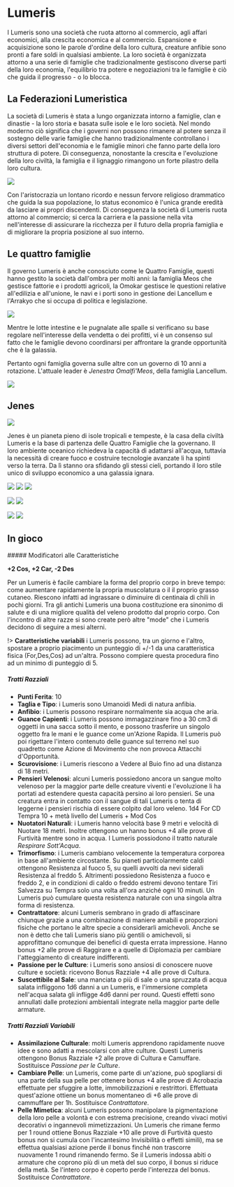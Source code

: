 # Lumeris
I Lumeris sono una società che ruota attorno al commercio, agli affari economici, alla crescita economica e al commercio. Espansione e acquisizione sono le parole d'ordine della loro cultura, creature anfibie sono pronti a fare soldi in qualsiasi ambiente. La loro società è organizzata attorno a una serie di famiglie che tradizionalmente gestiscono diverse parti della loro economia, l'equilibrio tra potere e negoziazioni tra le famiglie è ciò che guida il progresso - o lo blocca.

## La Federazioni Lumeristica
La società di Lumeris è stata a lungo organizzata intorno a famiglie, clan e dinastie - la loro storia e basata sulle isole e le loro società. Nel mondo moderno ciò significa che i governi non possono rimanere al potere senza il sostegno delle varie famiglie che hanno tradizionalmente controllano i diversi settori dell'economia e le famiglie minori che fanno parte della loro struttura di potere. Di conseguenza, nonostante la crescita e l'evoluzione della loro civiltà, la famiglia e il lignaggio rimangono un forte pilastro della loro cultura.

![](../../assets/custom_theme/space/images/lumeris/1.jpg)

Con l'aristocrazia un lontano ricordo e nessun fervore religioso drammatico che guida la sua popolazione, lo status economico è l'unica grande eredità da lasciare ai propri discendenti. Di conseguenza la società di Lumeris ruota attorno al commercio; si cerca la carriera e la passione nella vita nell'interesse di assicurare la ricchezza per il futuro della propria famiglia e di migliorare la propria posizione al suo interno.

## Le quattro famiglie
Il governo Lumeris è anche conosciuto come le Quattro Famiglie, questi hanno gestito la società dall'ombra per molti anni: la famiglia Meos che gestisce fattorie e i prodotti agricoli, la Omokar gestisce le questioni relative all'edilizia e all'unione, le navi e i porti sono in gestione dei Lancellum e l'Arrakyo che si occupa di politica e legislazione.

![](../../assets/custom_theme/space/images/lumeris/5.webp)

Mentre le lotte intestine e le pugnalate alle spalle si verificano su base regolare nell'interesse della vendetta o dei profitti, vi è un consenso sul fatto che le famiglie devono coordinarsi per affrontare la grande opportunità che è la galassia.

Pertanto ogni famiglia governa sulle altre con un governo di 10 anni a rotazione.
L'attuale leader è *Jenestra Omalfi'Meos*, della famiglia Lancellum.

![](../../assets/custom_theme/space/images/lumeris/2.jpg)

## Jenes

![](../../assets/custom_theme/space/images/lumeris/3.jpg)

Jenes è un pianeta pieno di isole tropicali e tempeste, è la casa della civiltà Lumeris e la base di partenza delle Quattro Famiglie che la governano. Il loro ambiente oceanico richiedeva la capacità di adattarsi all'acqua, tuttavia la necessità di creare fuoco e costruire tecnologie avanzate li ha spinti verso la terra. Da lì stanno ora sfidando gli stessi cieli, portando il loro stile unico di sviluppo economico a una galassia ignara.

![](../../assets/custom_theme/space/images/lumeris/4.jpg)
![](../../assets/custom_theme/space/images/lumeris/6.webp)
![](../../assets/custom_theme/space/images/lumeris/7.webp)


![](../../assets/custom_theme/space/images/lumeris/png-4.jpg)
![](../../assets/custom_theme/space/images/lumeris/png-3.jpg)

![](../../assets/custom_theme/space/images/lumeris/png-2.jpg) ![](../../assets/custom_theme/space/images/lumeris/png-1.jpg)

## In gioco

##### Modificatori alle Caratteristiche

**+2 Cos, +2 Car, -2 Des**

Per un Lumeris è facile cambiare la forma del proprio corpo in breve tempo: come aumentare rapidamente la propria muscolatura o il il proprio grasso cutaneo. Riescono infatti ad ingrassare o diminuire di centinaia di chili in pochi giorni. Tra gli antichi Lumeris una buona costituzione era sinonimo di salute e di una migliore qualità del veleno prodotto dal proprio corpo. Con l'incontro di altre razze si sono create però altre "mode" che i Lumeris decidono di seguire a mesi alterni.

!> **Caratteristiche variabili** i Lumeris possono, tra un giorno e l'altro, spostare a proprio piacimento un punteggio di +/-1 da una caratteristica fisica (For,Des,Cos) ad un'altra. Possono compiere questa procedura fino ad un minimo di punteggio di 5.

##### Tratti Razziali
- **Punti Ferita**: 10
- **Taglia e Tipo**: i Lumeris sono Umanoidi Medi di natura anfibia.
- **Anfibio**: i Lumeris possono respirare normalmente sia acqua che aria.
- **Guance Capienti**: i Lumeris possono immagazzinare fino a 30 cm3 di oggetti in una sacca sotto il mento, e possono trasferire un singolo oggetto fra le mani e le guance come un'Azione Rapida. Il Lumeris può poi rigettare l'intero contenuto delle guance sul terreno nel suo quadretto come Azione di Movimento che non provoca Attacchi d'Opportunità.
- **Scurovisione**: i Lumeris riescono a Vedere al Buio fino ad una distanza di 18 metri.
- **Pensieri Velenosi**: alcuni Lumeris possiedono ancora un sangue molto velenoso per la maggior parte delle creature viventi e l'evoluzione li ha portati ad estendere questa capacità persino ai loro pensieri. Se una creatura entra in contatto con il sangue di tali Lumeris o tenta di leggerne i pensieri rischia di essere colpito dal loro veleno. 1d4 For CD Tempra 10 + metà livello del Lumeris + Mod Cos
- **Nuotatori Naturali**: i Lumeris hanno velocità base 9 metri e velocità di Nuotare 18 metri.
Inoltre ottengono un hanno bonus +4 alle prove di Furtività mentre sono in acqua.
I Lumeris possiodono il tratto naturale *Respirare Sott'Acqua*.
- **Trimorfismo**: i Lumeris cambiano velocemente la temperatura corporea in base all'ambiente circostante. Su pianeti particolarmente caldi ottengono Resistenza al fuoco 5, su quelli avvolti da nevi siderali Resistenza al freddo 5. Altrimenti possiedono Resistenza a fuoco e freddo 2, e in condizioni di caldo o freddo estremi devono tentare Tiri Salvezza su Tempra solo una volta all'ora anziché ogni 10 minuti. Un Lumeris può cumulare questa resistenza naturale con una singola altra forma di resistenza.
- **Contrattatore**: alcuni Lumeris sembrano in grado di affascinare chiunque grazie a una combinazione di maniere amabili e proporzioni fisiche che portano le altre specie a considerarli amichevoli. Anche se non è detto che tali Lumeris siano più gentili o amichevoli, si approfittano comunque dei benefici di questa errata impressione. Hanno bonus +2 alle prove di Raggirare e a quelle di Diplomazia per cambiare l'atteggiamento di creature indifferenti.
- **Passione per le Culture**: i Lumeris sono ansiosi di conoscere nuove culture e società: ricevono Bonus Razziale +4 alle prove di Cultura.
- **Suscettibile al Sale**: una manciata o più di sale o una spruzzata di acqua salata infliggono 1d6 danni a un Lumeris, e l'immersione completa nell'acqua salata gli infligge 4d6 danni per round. Questi effetti sono annullati dalle protezioni ambientali integrate nella maggior parte delle armature.

##### Tratti Razziali Variabili

- **Assimilazione Culturale**: molti Lumeris apprendono rapidamente nuove idee e sono adatti a mescolarsi con altre culture. Questi Lumeris ottengono Bonus Razziale +2 alle prove di Cultura e Camuffare.
Sostituisce *Passione per le Culture*.
- **Cambiare Pelle**: un Lumeris, come parte di un'azione, può spogliarsi di una parte della sua pelle per ottenere bonus +4 alle prove di Acrobazia effettuate per sfuggire a lotte, immobilizzazioni e restrittori.
Effettuata quest'azione ottiene un bonus momentaneo di +6 alle prove di cammuffare per 1h.
Sostituisce *Contrattatore*.
- **Pelle Mimetica**: alcuni Lumeris possono manipolare la pigmentazione della loro pelle a volontà e con estrema precisione, creando vivaci motivi decorativi o ingannevoli mimetizzazioni. Un Lumeris che rimane fermo per 1 round ottiene Bonus Razziale +10 alle prove di Furtività questo bonus non si cumula con l'incantesimo Invisibilità o effetti simili), ma se effettua qualsiasi azione perde il bonus finché non trascorre nuovamente 1 round rimanendo fermo. Se il Lumeris indossa abiti o armature che coprono più di un metà del suo corpo, il bonus si riduce della metà. Se l'intero corpo è coperto perde l'interezza del bonus.
Sostituisce *Contrattatore*.